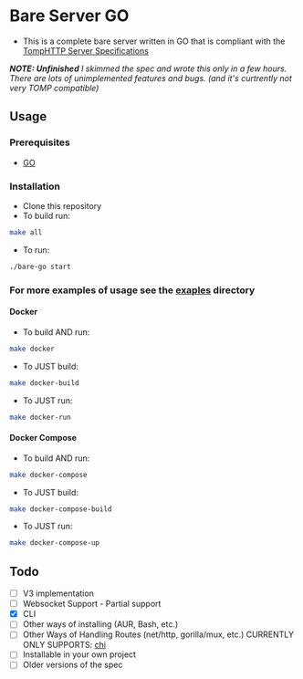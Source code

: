# Bare Server GO

- This is a complete bare server written in GO that is compliant with the [TompHTTP Server Specifications](https://github.com/tomphttp/specifications)

***NOTE: Unfinished*** *I skimmed the spec and wrote this only in a few hours. There are lots of unimplemented features and bugs. (and it's curtrently not very TOMP compatible)*
## Usage

### Prerequisites

- [GO](https://golang.org/doc/install)

### Installation

- Clone this repository
- To build run:
```bash
make all
```
- To run:
```bash
./bare-go start
```

### For more examples of usage see the [exaples](./examples) directory

#### Docker 

- To build AND run:
```bash
make docker
```

- To JUST build:
```bash
make docker-build
```

- To JUST run:
```bash
make docker-run
```

#### Docker Compose

- To build AND run:
```bash
make docker-compose
```

- To JUST build:
```bash
make docker-compose-build
```

- To JUST run:
```bash
make docker-compose-up
```

## Todo 

- [ ] V3 implementation
- [ ] Websocket Support - Partial support
- [x] CLI
- [ ] Other ways of installing (AUR, Bash, etc.)
- [ ] Other Ways of Handling Routes (net/http, gorilla/mux, etc.) CURRENTLY ONLY SUPPORTS: [chi](https://github.com/go-chi/chi)
- [ ] Installable in your own project
- [ ] Older versions of the spec
